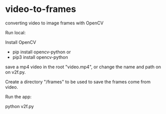 # video-to-frames
converting video to image frames with OpenCV

Run local:

Install OpenCV

- pip install opencv-python
or
- pip3 install opencv-python

save a mp4 video in the root "video.mp4", or change the name and path on on v2f.py.

Create a directory "/frames" to be used to save the frames come from video.

Run the app:

python v2f.py
